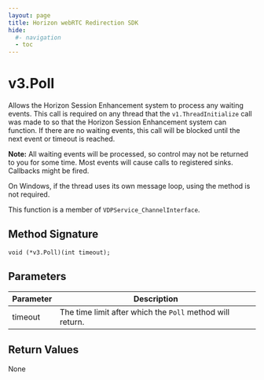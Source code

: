 ```yaml
---
layout: page
title: Horizon webRTC Redirection SDK
hide:
  #- navigation
  - toc
---
```

# v3.Poll

Allows the Horizon Session Enhancement system to process any waiting events. This call is required on any thread that the `v1.ThreadInitialize` call was made to so that the Horizon Session Enhancement system can function. If there are no waiting events, this call will be blocked until the next event or timeout is reached.
 
**Note:** All waiting events will be processed, so control may not be returned to you for some time. Most events will cause calls to registered sinks. Callbacks might be fired.
 
On Windows, if the thread uses its own message loop, using the method is not required.

This function is a member of `VDPService_ChannelInterface`.

## Method Signature
```
void (*v3.Poll)(int timeout);
```

## Parameters

| Parameter | Description |
| --------- | ----------- |
| timeout | The time limit after which the `Poll` method will return. |

## Return Values

None

